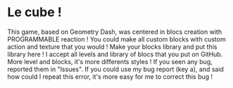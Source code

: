 # Le cube !
This game, based on Geometry Dash, was centered in blocs creation with PROGRAMMABLE reaction !
You could make all custom blocks with custom action and texture that you would ! Make your blocks library and put this library here !
I accept all levels and library of blocs that you put on GitHub. More level and blocks, it's more differents styles !
If you seen any bug, reported them in "Issues". If you could use my bug report (key a), and said how could I repeat this error, it's more easy for me to correct this bug !
